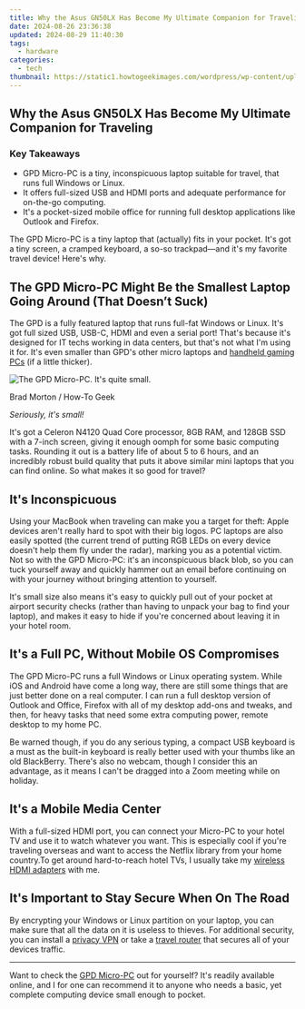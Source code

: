 ```yaml
---
title: Why the Asus GN50LX Has Become My Ultimate Companion for Traveling
date: 2024-08-26 23:36:38
updated: 2024-08-29 11:40:30
tags:
  - hardware
categories:
  - tech
thumbnail: https://static1.howtogeekimages.com/wordpress/wp-content/uploads/2024/07/a-woman-in-a-beach-chair-using-a-gpd-micro-with-a-landscape-view-in-the-background.jpg
---
```


## Why the Asus GN50LX Has Become My Ultimate Companion for Traveling

### Key Takeaways

* GPD Micro-PC is a tiny, inconspicuous laptop suitable for travel, that runs full Windows or Linux.
* It offers full-sized USB and HDMI ports and adequate performance for on-the-go computing.
* It's a pocket-sized mobile office for running full desktop applications like Outlook and Firefox.

 The GPD Micro-PC is a tiny laptop that (actually) fits in your pocket. It's got a tiny screen, a cramped keyboard, a so-so trackpad—and it's my favorite travel device! Here's why.

##  The GPD Micro-PC Might Be the Smallest Laptop Going Around (That Doesn’t Suck)

 The GPD is a fully featured laptop that runs full-fat Windows or Linux. It's got full sized USB, USB-C, HDMI and even a serial port! That's because it's designed for IT techs working in data centers, but that's not what I'm using it for. It's even smaller than GPD's other micro laptops and [handheld gaming PCs](https://facebook-video-recording.techidaily.com/new-eight-essential-free-fb-link-extractors-for-2024/) (if a little thicker).

![The GPD Micro-PC. It's quite small.](https://static1.howtogeekimages.com/wordpress/wp-content/uploads/2024/07/gpd.jpeg) 

Brad Morton / How-To Geek

_Seriously, it's small!_

 It's got a Celeron N4120 Quad Core processor, 8GB RAM, and 128GB SSD with a 7-inch screen, giving it enough oomph for some basic computing tasks. Rounding it out is a battery life of about 5 to 6 hours, and an incredibly robust build quality that puts it above similar mini laptops that you can find online. So what makes it so good for travel?

##  It's Inconspicuous

 Using your MacBook when traveling can make you a target for theft: Apple devices aren't really hard to spot with their big logos. PC laptops are also easily spotted (the current trend of putting RGB LEDs on every device doesn't help them fly under the radar), marking you as a potential victim. Not so with the GPD Micro-PC: it's an inconspicuous black blob, so you can tuck yourself away and quickly hammer out an email before continuing on with your journey without bringing attention to yourself.

 It's small size also means it's easy to quickly pull out of your pocket at airport security checks (rather than having to unpack your bag to find your laptop), and makes it easy to hide if you're concerned about leaving it in your hotel room.

##  It's a Full PC, Without Mobile OS Compromises

 The GPD Micro-PC runs a full Windows or Linux operating system. While iOS and Android have come a long way, there are still some things that are just better done on a real computer. I can run a full desktop version of Outlook and Office, Firefox with all of my desktop add-ons and tweaks, and then, for heavy tasks that need some extra computing power, remote desktop to my home PC.

 Be warned though, if you do any serious typing, a compact USB keyboard is a must as the built-in keyboard is really better used with your thumbs like an old BlackBerry. There's also no webcam, though I consider this an advantage, as it means I can't be dragged into a Zoom meeting while on holiday.

##  It's a Mobile Media Center

 With a full-sized HDMI port, you can connect your Micro-PC to your hotel TV and use it to watch whatever you want. This is especially cool if you're traveling overseas and want to access the Netflix library from your home country.To get around hard-to-reach hotel TVs, I usually take my [wireless HDMI adapters](https://some-skills.techidaily.com/updated-syncing-voice-with-images-online/) with me.

##  It's Important to Stay Secure When On The Road

 By encrypting your Windows or Linux partition on your laptop, you can make sure that all the data on it is useless to thieves. For additional security, you can install a [privacy VPN](https://activate-lock.techidaily.com/how-to-remove-icloud-from-apple-iphone-14-pro-smoothly-by-drfone-ios/) or take a [travel router](https://facebook-record-videos.techidaily.com/new-in-2024-essential-selection-the-greatest-free-editing-software/) that secures all of your devices traffic.

---

 Want to check the [GPD Micro-PC](http://www.amazon.com/Industry-Portable-Computer-Notebook-Graphics/dp/B07QYZHM8F/?tag=hotoge-20&ascsubtag=UUhtgUeUpU2003920&asc%5Frefurl=https%3A%2F%2Fwww.howtogeek.com%2Fthe-gpd-micro-pc-is-my-favourite-travel-device-ever-heres-why%2F&asc%5Fcampaign=Evergreen) out for yourself? It's readily available online, and I for one can recommend it to anyone who needs a basic, yet complete computing device small enough to pocket.

<ins class="adsbygoogle"
     style="display:block"
     data-ad-format="autorelaxed"
     data-ad-client="ca-pub-7571918770474297"
     data-ad-slot="1223367746"></ins>



<ins class="adsbygoogle"
     style="display:block"
     data-ad-client="ca-pub-7571918770474297"
     data-ad-slot="8358498916"
     data-ad-format="auto"
     data-full-width-responsive="true"></ins>
